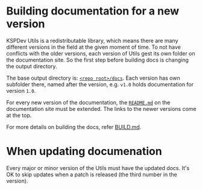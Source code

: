 # Building documentation for a new version

KSPDev Utils is a redistributable library, which means there are many different versions in the
field at the given moment of time. To not have conflicts with the older versions, each version of
Utils gest its own folder on the documentation site. So the first step before building docs is
changing the output directory.

The base output directory is:
[`<repo root>/docs`](https://github.com/ihsoft/KSPDev/tree/master/docs).
Each version has own subfolder there, named after the version, e.g. `v1.0` holds documentation for
version `1.0`.

For every new version of the documentation, the
[`README.md`](../../docs/README.md) on the documentation site must be extended. The links to the
newer versions come at the top.

For more details on building the docs, refer [BUILD.md](BUILD.md).

# When updating documenation

Every major or minor version of the Utils must have the updated docs. It's OK to skip updates when
a patch is released (the third number in the version).
